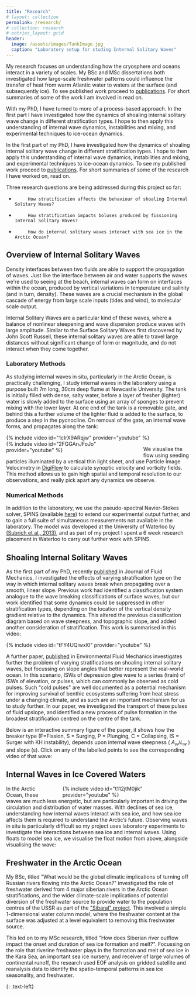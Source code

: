 ```yaml
---
title: "Research"
# layout: collection
permalink: /research/
# collection: research
# entries_layout: grid
header:
  image: /assets/images/TankImage.jpg
  caption: "Laboratory setup for studing Internal Solitary Waves"
---
```


My research focuses on understanding how the cryosphere and oceans interact in a variety of scales. My BSc and MSc dissertations both investigated how large-scale freshwater patterns could influence the transfer of heat from warm Atlantic water to waters at the surface (and subsequently ice). To see published work proceed to [publications](/publications). For short summaries of some of the work I am involved in read on. 

With my PhD, I have turned to more of a process-based approach. In the first part I have investigated how the dynamics of shoaling internal solitary wave change in different stratification types. I hope to then apply this understanding of internal wave dynamics, instabilities and mixing, and experimental techniques to ice-ocean dynamics.

In the first part of my PhD, I have investigated how the dynamics of shoaling internal solitary wave change in different stratification types. I hope to then apply this understanding of internal wave dynamics, instabilities and mixing, and experimental techniques to ice-ocean dynamics. To see my published work proceed to [publications](/publications). For short summaries of some of the research I have worked on, read on.  

Three research questions are being addressed during this project so far:

-          How stratification affects the behaviour of shoaling Internal Solitary Waves?
-          How stratification impacts boluses produced by fissioning Internal Solitary Waves?
-          How do internal solitary waves interact with sea ice in the Arctic Ocean?

## Overview of Internal Solitary Waves
Density interfaces between two fluids are able to support the propagation of waves. Just like the interface between air and water supports the waves we're used to seeing at the beach, internal waves can form on interfaces within the ocean, produced by vertical variations in temperature and salinity (and in turn, density). These waves are a crucial mechanism in the global cascade of energy from large scale inputs (tides and wind), to molecular scale output. 

Internal Solitary Waves are a particular kind of these waves, where a balance of nonlinear steepening and wave dispersion produce waves with large amplitude. Similar to the Surface Solitary Waves first discovered by John Scott Russell, these internal solitary waves are able to travel large distances without significant change of form or magnitude, and do not interact when they come together. 

### Laboratory Methods
As studying internal waves in situ, particularly in the Arctic Ocean, is practically challenging, I study internal waves in the laboratory using a purpose built 7m long, 30cm deep flume at Newcastle University. The tank is initially filled with dense, salty water, before a layer of fresher (lighter) water is slowly added to the surface using an array of sponges to prevent mixing with the lower layer. At one end of the tank is a removable gate, and behind this a further volume of the lighter fluid is added to the surface, to produce a step in the pycnocline. On removal of the gate, an internal wave forms, and propagates along the tank:

<div style="width:650px; float: center">
    {% include video id="1cIrX9ARqjw" provider="youtube" %}
</div>

<div style="width:350px; float: left; padding-right:25px">
    {% include video id="2FGGAnJFoJo" provider="youtube" %}
</div>

We visualise the flow using seeding particles illuminated by a vertical thin light sheet, and use Particle Image Velocimetry in [DigiFlow](http://www.dalzielresearch.com/digiflow/) to calculate synoptic velocity and vorticity fields. This method allows us to gain high spatial and temporal resolution to our observations, and really pick apart any dynamics we observe. 

### Numerical Methods
In addition to the laboratory, we use the pseudo-spectral Navier-Stokes solver, SPINS (available [here](https://git.uwaterloo.ca/SPINS/SPINS_main)) to extend our experimental output further, and to gain a full suite of simultaneous measurements not available in the laboratory. The model was developed at the University of Waterloo by [(Subrich et al., 2013)](https://doi.org/10.1002/fld.3788), and as part of my project I spent a 6 week research placement in Waterloo to carry out further work with SPINS. 


## Shoaling Internal Solitary Waves 
As the first part of my PhD, recently [published](https://doi.org/10.1017/jfm.2021.1049) in Journal of Fluid Mechanics, I investigated the effects of varying stratification type on the way in which internal solitary waves break when propagating over a smooth, linear slope. Previous work had identified a classification system analogue to the wave breaking classifications of surface waves, but our work identified that some dynamics could be suppressed in other stratification types, depending on the location of the vertical density gradient relative to the dynamics. This altered the previous classification diagram based on wave steepness, and topographic slope, and added another consideration of stratification. This work is summarised in this video:
<div style="width:650px; float: center">
    {% include video id="tFY4UQiwxl0" provider="youtube" %}
</div>

A further paper, [published](https://doi.org/10.1007/s10652-022-09894-x) in Environmental Fluid Mechanics investigates further the problem of varying stratifications on shoaling internal solitary waves, but focussing on slope angles that better represent the real-world ocean. In this scenario, ISWs of depression give wave to a series (train) of ISWs of elevation, or pulses, which can commonly be observed as cold pulses. Such "cold pulses" are well documented as a potential mechanism for improving survival of benthic ecosystems suffering from heat stress under a changing climate, and as such are an important mechanism for us to study further. In our paper, we investigated the transport of these pulses of fluid upslope, and identified a new process of pulse formation in the broadest stratification centred on the centre of the tank. 

Below is an interactive summary figure of the paper, it shows how the breaker type (F=Fission, S = Surging, P = Plunging, C = Collapsing, IS = Surger with KH instability), depends upon internal wave steepness ( $A_w / L_w$ ) and slope (s). Click on any of the labelled points to see the corresponding video of that wave:

<object data='/assets/documents/ThreeStratification_DomainPlots.pdf' width="1000" height="400" type='application/pdf'></object>

## Internal Waves in Ice Covered Waters
<div style="width:350px; float: right; padding-left:25px">
    {% include video id="t112jtM0jik" provider="youtube" %}
</div>
In the Arctic Ocean, these waves are much less energetic, but are particularly important in driving the circulation and distribution of water masses. With declines of sea ice, understanding how internal waves interact with sea ice, and how sea ice affects them is required to understand the Arctic’s future. Observing waves in situ is particularly difficult so my project uses laboratory experiments to investigate the interactions between sea ice and internal waves. Using floats to model sea ice, we visualise the float motion from above, alongside visualising the wave:


## Freshwater in the Arctic Ocean
My BSc, titled "What would be the global climatic implications of turning off Russian rivers flowing into the Arctic Ocean?" investigated the role of freshwater derived from 4 major siberian rivers in the Arctic Ocean stratifications, and the wider climate-scale implications of potential diversion of the freshwater source to provide water to the population centres of the USSR as part of the ["Sibaral" project](https://en.wikipedia.org/wiki/Northern_river_reversal). This involved a simple 1-dimensional water column model, where the freshwater content at the surface was adjusted at a level equivalent to removing this freshwater source. 

This led on to my MSc research, titled "How does Siberian river outflow impact the onset and duration of sea ice formation and melt?". Focussing on the role that riverine freshwater plays in the formation and melt of sea ice in the Kara Sea, an important sea ice nursery, and receiver of large volumes of continental runoff, the research used EOF analysis on gridded satellite and reanalysis data to identify the spatio-temporal patterns in sea ice seasonality, and freshwater. 

{: .text-left}

